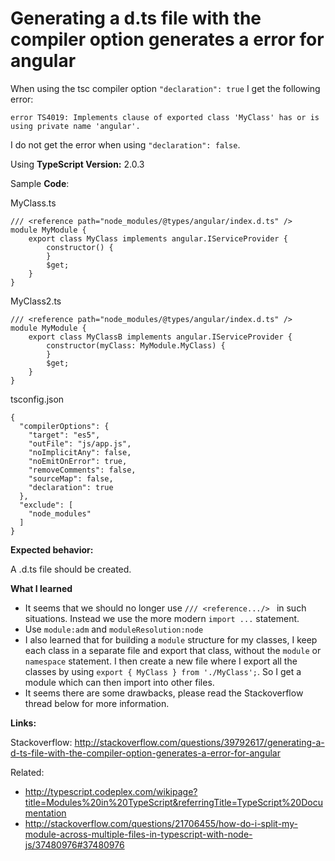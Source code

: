 ﻿# Generating a d.ts file with the compiler option generates a error for angular

When using the tsc compiler option `"declaration": true` I get the following error:

`error TS4019: Implements clause of exported class 'MyClass' has or is using private name 'angular'.`

I do not get the error when using `"declaration": false`.

Using **TypeScript Version:**  2.0.3

Sample **Code**:

MyClass.ts

    /// <reference path="node_modules/@types/angular/index.d.ts" />
    module MyModule {
        export class MyClass implements angular.IServiceProvider {
            constructor() {
            }
            $get;
        }
    }

MyClass2.ts

    /// <reference path="node_modules/@types/angular/index.d.ts" />
    module MyModule {
        export class MyClassB implements angular.IServiceProvider {
            constructor(myClass: MyModule.MyClass) {
            }
            $get;
        }
    }

tsconfig.json

    {
      "compilerOptions": {
        "target": "es5",
        "outFile": "js/app.js",
        "noImplicitAny": false,
        "noEmitOnError": true,
        "removeComments": false,
        "sourceMap": false,
        "declaration": true
      },
      "exclude": [
        "node_modules"
      ]
    }

**Expected behavior:**

A .d.ts file should be created.

**What I learned**

- It seems that we should no longer use `/// <reference.../> ` in such situations. Instead we use the more modern `import ...` statement.
- Use `module:adm` and `moduleResolution:node`
- I also learned that for building a `module` structure for my classes, I keep each class in a separate file and export that class, without the `module` or `namespace` statement.
  I then create a new file where I export all the classes by using `export { MyClass } from './MyClass';`.
  So I get a module which can then import into other files.
- It seems there are some drawbacks, please read the Stackoverflow thread below for more information.

**Links:**

Stackoverflow: <http://stackoverflow.com/questions/39792617/generating-a-d-ts-file-with-the-compiler-option-generates-a-error-for-angular>

Related:
- http://typescript.codeplex.com/wikipage?title=Modules%20in%20TypeScript&referringTitle=TypeScript%20Documentation
- http://stackoverflow.com/questions/21706455/how-do-i-split-my-module-across-multiple-files-in-typescript-with-node-js/37480976#37480976
 
